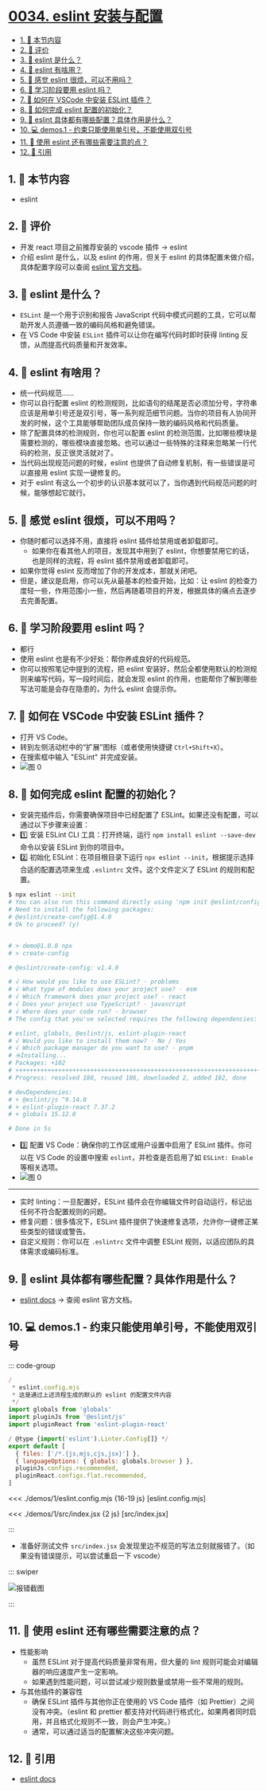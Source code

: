 # [0034. eslint 安装与配置](https://github.com/tnotesjs/TNotes.react/tree/main/notes/0034.%20eslint%20%E5%AE%89%E8%A3%85%E4%B8%8E%E9%85%8D%E7%BD%AE)

<!-- region:toc -->

- [1. 🎯 本节内容](#1--本节内容)
- [2. 🫧 评价](#2--评价)
- [3. 🤔 eslint 是什么？](#3--eslint-是什么)
- [4. 🤔 eslint 有啥用？](#4--eslint-有啥用)
- [5. 🤔 感觉 eslint 很烦，可以不用吗？](#5--感觉-eslint-很烦可以不用吗)
- [6. 🤔 学习阶段要用 eslint 吗？](#6--学习阶段要用-eslint-吗)
- [7. 🤔 如何在 VSCode 中安装 ESLint 插件？](#7--如何在-vscode-中安装-eslint-插件)
- [8. 🤔 如何完成 eslint 配置的初始化？](#8--如何完成-eslint-配置的初始化)
- [9. 🤔 eslint 具体都有哪些配置？具体作用是什么？](#9--eslint-具体都有哪些配置具体作用是什么)
- [10. 💻 demos.1 - 约束只能使用单引号，不能使用双引号](#10--demos1---约束只能使用单引号不能使用双引号)
- [11. 🤔 使用 eslint 还有哪些需要注意的点？](#11--使用-eslint-还有哪些需要注意的点)
- [12. 🔗 引用](#12--引用)

<!-- endregion:toc -->

## 1. 🎯 本节内容

- eslint

## 2. 🫧 评价

- 开发 react 项目之前推荐安装的 vscode 插件 -> eslint
- 介绍 eslint 是什么，以及 eslint 的作用，但关于 eslint 的具体配置未做介绍，具体配置字段可以查阅 [eslint 官方文档][1]。

## 3. 🤔 eslint 是什么？

- `ESLint` 是一个用于识别和报告 JavaScript 代码中模式问题的工具，它可以帮助开发人员遵循一致的编码风格和避免错误。
- 在 VS Code 中安装 `ESLint` 插件可以让你在编写代码时即时获得 linting 反馈，从而提高代码质量和开发效率。

## 4. 🤔 eslint 有啥用？

- 统一代码规范……
- 你可以自行配置 eslint 的检测规则，比如语句的结尾是否必须加分号，字符串应该是用单引号还是双引号，等一系列规范细节问题。当你的项目有人协同开发的时候，这个工具能够帮助团队成员保持一致的编码风格和代码质量。
- 除了配置具体的检测规则，你也可以配置 eslint 的检测范围，比如哪些模块是需要检测的，哪些模块直接忽略。也可以通过一些特殊的注释来忽略某一行代码的检测，反正很灵活就对了。
- 当代码出现规范问题的时候，eslint 也提供了自动修复机制，有一些错误是可以直接用 eslint 实现一键修复的。
- 对于 eslint 有这么一个初步的认识基本就可以了，当你遇到代码规范问题的时候，能够想起它就行。

## 5. 🤔 感觉 eslint 很烦，可以不用吗？

- 你随时都可以选择不用，直接将 eslint 插件给禁用或者卸载即可。
  - 如果你在看其他人的项目，发现其中用到了 eslint，你想要禁用它的话，也是同样的流程，将 eslint 插件禁用或者卸载即可。
- 如果你觉得 eslint 反而增加了你的开发成本，那就关闭吧。
- 但是，建议是启用，你可以先从最基本的检查开始，比如：让 eslint 的检查力度轻一些，作用范围小一些，然后再随着项目的开发，根据具体的痛点去逐步去完善配置。

## 6. 🤔 学习阶段要用 eslint 吗？

- 都行
- 使用 eslint 也是有不少好处：帮你养成良好的代码规范。
- 你可以按照笔记中提到的流程，把 eslint 安装好，然后全都使用默认的检测规则来编写代码，写一段时间后，就会发现 eslint 的作用，也能帮你了解到哪些写法可能是会存在隐患的，为什么 eslint 会提示你。

## 7. 🤔 如何在 VSCode 中安装 ESLint 插件？

- 打开 VS Code。
- 转到左侧活动栏中的“扩展”图标（或者使用快捷键 `Ctrl+Shift+X`）。
- 在搜索框中输入 "ESLint" 并完成安装。
- ![图 0](https://cdn.jsdelivr.net/gh/tnotesjs/imgs@main/2025-06-23-21-44-38.png)

## 8. 🤔 如何完成 eslint 配置的初始化？

- 安装完插件后，你需要确保项目中已经配置了 ESLint。如果还没有配置，可以通过以下步骤来设置：
- 1️⃣ 安装 ESLint CLI 工具：打开终端，运行 `npm install eslint --save-dev` 命令以安装 ESLint 到你的项目中。
- 2️⃣ 初始化 ESLint：在项目根目录下运行 `npx eslint --init`，根据提示选择合适的配置选项来生成 `.eslintrc` 文件。这个文件定义了 ESLint 的规则和配置。

```bash
$ npx eslint --init
# You can also run this command directly using 'npm init @eslint/config@latest'.
# Need to install the following packages:
# @eslint/create-config@1.4.0
# Ok to proceed? (y)


# > demo@1.0.0 npx
# > create-config

# @eslint/create-config: v1.4.0

# √ How would you like to use ESLint? · problems
# √ What type of modules does your project use? · esm
# √ Which framework does your project use? · react
# √ Does your project use TypeScript? · javascript
# √ Where does your code run? · browser
# The config that you've selected requires the following dependencies:

# eslint, globals, @eslint/js, eslint-plugin-react
# √ Would you like to install them now? · No / Yes
# √ Which package manager do you want to use? · pnpm
# ☕️Installing...
# Packages: +102
# ++++++++++++++++++++++++++++++++++++++++++++++++++++++++++++++++++++++++++++++++++++++++++++++++++++++
# Progress: resolved 188, reused 186, downloaded 2, added 102, done

# devDependencies:
# + @eslint/js ^9.14.0
# + eslint-plugin-react 7.37.2
# + globals 15.12.0

# Done in 5s
```

- 3️⃣ 配置 VS Code：确保你的工作区或用户设置中启用了 ESLint 插件。你可以在 VS Code 的设置中搜索 `eslint`，并检查是否启用了如 `ESLint: Enable` 等相关选项。
- ![图 0](https://cdn.jsdelivr.net/gh/tnotesjs/imgs@main/2025-10-10-10-17-57.png)

---

- 实时 linting：一旦配置好，ESLint 插件会在你编辑文件时自动运行，标记出任何不符合配置规则的问题。
- 修复问题：很多情况下，ESLint 插件提供了快速修复选项，允许你一键修正某些类型的错误或警告。
- 自定义规则：你可以在 `.eslintrc` 文件中调整 ESLint 规则，以适应团队的具体需求或编码标准。

## 9. 🤔 eslint 具体都有哪些配置？具体作用是什么？

- [eslint docs][1] -> 查阅 eslint 官方文档。

## 10. 💻 demos.1 - 约束只能使用单引号，不能使用双引号

::: code-group

```js [eslint.config.mjs 默认初始内容]
/
 * eslint.config.mjs
 * 这是通过上述流程生成的默认的 eslint 的配置文件内容
 */
import globals from 'globals'
import pluginJs from '@eslint/js'
import pluginReact from 'eslint-plugin-react'

/ @type {import('eslint').Linter.Config[]} */
export default [
  { files: ['/*.{js,mjs,cjs,jsx}'] },
  { languageOptions: { globals: globals.browser } },
  pluginJs.configs.recommended,
  pluginReact.configs.flat.recommended,
]
```

<<< ./demos/1/eslint.config.mjs {16-19 js} [eslint.config.mjs]

<<< ./demos/1/src/index.jsx {2 js} [src/index.jsx]

:::

- 准备好测试文件 `src/index.jsx` 会发现里边不规范的写法立刻就报错了。（如果没有错误提示，可以尝试重启一下 vscode）

::: swiper

![报错截图](https://cdn.jsdelivr.net/gh/tnotesjs/imgs@main/2025-06-23-21-45-06.png)

:::

## 11. 🤔 使用 eslint 还有哪些需要注意的点？

- 性能影响
  - 虽然 ESLint 对于提高代码质量非常有用，但大量的 lint 规则可能会对编辑器的响应速度产生一定影响。
  - 如果遇到性能问题，可以尝试减少规则数量或禁用一些不常用的规则。
- 与其他插件的兼容性
  - 确保 ESLint 插件与其他你正在使用的 VS Code 插件（如 Prettier）之间没有冲突。（eslint 和 prettier 都支持对代码进行格式化，如果两者同时启用，并且格式化规则不一致，则会产生冲突。）
  - 通常，可以通过适当的配置解决这些冲突问题。

## 12. 🔗 引用

- [eslint docs][1]

[1]: https://eslint.org/docs/latest/

